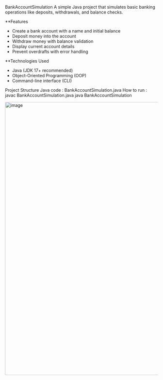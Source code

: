  BankAccountSimulation
 A simple Java project that simulates basic banking operations like deposits, withdrawals, and balance checks.

**Features
- Create a bank account with a name and initial balance
- Deposit money into the account
- Withdraw money with balance validation
- Display current account details
- Prevent overdrafts with error handling

**Technologies Used
- Java (JDK 17+ recommended)
- Object-Oriented Programming (OOP)
- Command-line interface (CLI)

 Project Structure
 Java code : BankAccountSimulation.java
 How to run :
 javac BankAccountSimulation.java
 java BankAccountSimulation

<img width="832" height="900" alt="image" src="https://github.com/user-attachments/assets/3f44290b-841a-4464-b7e1-039050ad99fb" />
